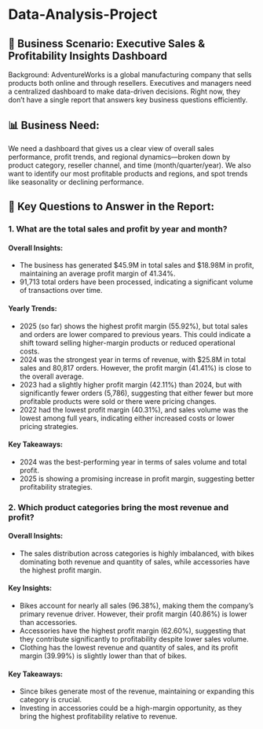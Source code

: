 # Data-Analysis-Project
## 🧠 Business Scenario: Executive Sales & Profitability Insights Dashboard
Background: AdventureWorks is a global manufacturing company that sells products both online and through resellers. 
Executives and managers need a centralized dashboard to make data-driven decisions. 
Right now, they don’t have a single report that answers key business questions efficiently.

## 📊 Business Need:
We need a dashboard that gives us a clear view of overall sales performance, profit trends, and regional dynamics—broken down by product category, reseller channel, and time (month/quarter/year). We also want to identify our most profitable products and regions, and spot trends like seasonality or declining performance.

## 🧩 Key Questions to Answer in the Report:
### 1. What are the total sales and profit by year and month?
#### Overall Insights:
- The business has generated $45.9M in total sales and $18.98M in profit, maintaining an average profit margin of 41.34%.
- 91,713 total orders have been processed, indicating a significant volume of transactions over time.
#### Yearly Trends:
- 2025 (so far) shows the highest profit margin (55.92%), but total sales and orders are lower compared to previous years. This could indicate a shift toward selling higher-margin products or reduced operational costs.
- 2024 was the strongest year in terms of revenue, with $25.8M in total sales and 80,817 orders. However, the profit margin (41.41%) is close to the overall average.
- 2023 had a slightly higher profit margin (42.11%) than 2024, but with significantly fewer orders (5,786), suggesting that either fewer but more profitable products were sold or there were pricing changes.
- 2022 had the lowest profit margin (40.31%), and sales volume was the lowest among full years, indicating either increased costs or lower pricing strategies.
#### Key Takeaways:
- 2024 was the best-performing year in terms of sales volume and total profit.
- 2025 is showing a promising increase in profit margin, suggesting better profitability strategies.

### 2. Which product categories bring the most revenue and profit?
#### Overall Insights:
- The sales distribution across categories is highly imbalanced, with bikes dominating both revenue and quantity of sales, while accessories have the highest profit margin.
#### Key Insights:
- Bikes account for nearly all sales (96.38%), making them the company’s primary revenue driver. However, their profit margin (40.86%) is lower than accessories.
- Accessories have the highest profit margin (62.60%), suggesting that they contribute significantly to profitability despite lower sales volume.
- Clothing has the lowest revenue and quantity of sales, and its profit margin (39.99%) is slightly lower than that of bikes.
#### Key Takeaways:
- Since bikes generate most of the revenue, maintaining or expanding this category is crucial.
- Investing in accessories could be a high-margin opportunity, as they bring the highest profitability relative to revenue.
